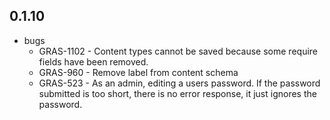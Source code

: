 ## 0.1.10

* bugs
    * GRAS-1102 - Content types cannot be saved because some require fields have been removed.
    * GRAS-960 - Remove label from content schema
    * GRAS-523 - As an admin, editing a users password. If the password submitted is too short, there is no error response, it just ignores the password.